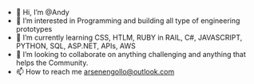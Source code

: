 - 👋 Hi, I’m @Andy
- 👀 I’m interested in Programming and building all type of engineering prototypes
- 🌱 I’m currently learning CSS, HTLM, RUBY in RAIL, C#, JAVASCRIPT, PYTHON, SQL, ASP.NET, APIs, AWS
- 💞️ I’m looking to collaborate on anything challenging and anything that helps the Community.
- 📫 How to reach me arsenengollo@outlook.com

<!---
Andybowell/Andybowell is a ✨ special ✨ repository because its `README.md` (this file) appears on your GitHub profile.
You can click the Preview link to take a look at your changes.
--->
